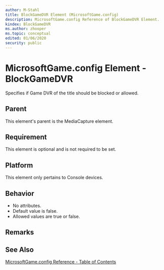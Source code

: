 ```yaml
---
author: M-Stahl
title: BlockGameDVR Element (MicrosoftGame.config)
description: MicrosoftGame.config Reference of BlockGameDVR Element.
kindex: BlockGameDVR
ms.author: zhooper
ms.topic: conceptual
edited: 01/06/2020
security: public
---
```


# MicrosoftGame.config Element - BlockGameDVR

Specifies if Game DVR of the title should be blocked or allowed.

## Parent
This element's parent is the MediaCapture element.

## Requirement
This element is optional and is not required to be set. 

## Platform
This element only pertains to Console devices.

## Behavior
* No attributes.
* Default value is false.
* Allowed values are true or false.

## Remarks


## See Also
[MicrosoftGame.config Reference - Table of Contents](gc-microsoftgameconfig-toc.md)  